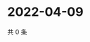 # 2022-04-09

共 0 条

<!-- BEGIN WEIBO -->
<!-- 最后更新时间 Sat Apr 09 2022 14:19:04 GMT+0800 (China Standard Time) -->

<!-- END WEIBO -->
